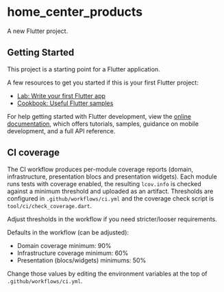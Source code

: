 # home_center_products

A new Flutter project.

## Getting Started

This project is a starting point for a Flutter application.

A few resources to get you started if this is your first Flutter project:

- [Lab: Write your first Flutter app](https://docs.flutter.dev/get-started/codelab)
- [Cookbook: Useful Flutter samples](https://docs.flutter.dev/cookbook)

For help getting started with Flutter development, view the
[online documentation](https://docs.flutter.dev/), which offers tutorials,
samples, guidance on mobile development, and a full API reference.

## CI coverage

The CI workflow produces per-module coverage reports (domain, infrastructure,
presentation blocs and presentation widgets). Each module runs tests with
coverage enabled, the resulting `lcov.info` is checked against a minimum
threshold and uploaded as an artifact. Thresholds are configured in
`.github/workflows/ci.yml` and the coverage check script is `tool/ci/check_coverage.dart`.

Adjust thresholds in the workflow if you need stricter/looser requirements.

Defaults in the workflow (can be adjusted):
- Domain coverage minimum: 90%
- Infrastructure coverage minimum: 60%
- Presentation (blocs/widgets) minimums: 50%

Change those values by editing the environment variables at the top of `.github/workflows/ci.yml`.

